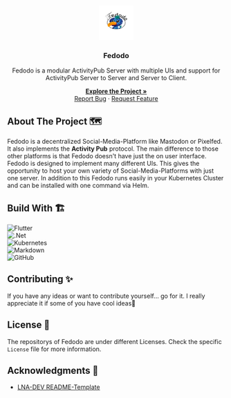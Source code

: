 <!-- VERSION: LNA-DEV-README-TEMPLATE V1.3 -->
<br />
<div align="center">
  <a href="https://github.com/Fedodo">
    <img src="https://github.com/Fedodo/.github/blob/main/assets/logo%20and%20icons/Fedodo%20Circle.svg?raw=true" alt="Logo" width="80" height="80">
  </a>

### Fedodo

Fedodo is a modular ActivityPub Server with multiple UIs and support for ActivityPub Server to Server and Server to Client.

<p align="center">

<a href="https://Fedodo.org"><strong>Explore the Project »</strong></a>
<br />
<a href="https://github.com/Fedodo/.github/issues">Report Bug</a>
·
<a href="https://github.com/Fedodo/.github/issues">Request Feature</a>
  </p>
</div>

## About The Project 🗺️

Fedodo is a decentralized Social-Media-Platform like Mastodon or Pixelfed. It also implements the **Activity Pub** protocol.
The main difference to those other platforms is that Fedodo doesn't have just the on user interface. Fedodo is designed to 
implement many different UIs. This gives the opportunity to host your own variety of Social-Media-Platforms with just one
server. In addition to this Fedodo runs easily in your Kubernetes Cluster and can be installed with one command via Helm.

## Build With 🏗️

<!-- TODO Go to https://github.com/Ileriayo/markdown-badges and search for a fitting batch🙃 -->

![Flutter](https://img.shields.io/badge/Flutter-%2302569B.svg?style=for-the-badge&logo=Flutter&logoColor=white)  
![.Net](https://img.shields.io/badge/.NET-5C2D91?style=for-the-badge&logo=.net&logoColor=white)  
![Kubernetes](https://img.shields.io/badge/kubernetes-%23326ce5.svg?style=for-the-badge&logo=kubernetes&logoColor=white)  
![Markdown](https://img.shields.io/badge/markdown-%23000000.svg?style=for-the-badge&logo=markdown&logoColor=white)  
![GitHub](https://img.shields.io/badge/github-%23121011.svg?style=for-the-badge&logo=github&logoColor=white)

## Contributing ✨

If you have any ideas or want to contribute yourself... go for it. I really appreciate it if some of you have cool
ideas🚀

## License 📝

The repositorys of Fedodo are under different Licenses. Check the specific `License` file for more information.

## Acknowledgments 🙏

- [LNA-DEV README-Template](https://github.com/LNA-DEV/README-Template)
